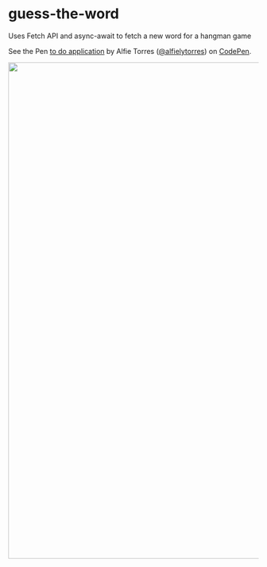 # guess-the-word
Uses Fetch API and async-await to fetch a new word for a hangman game


See the Pen <a href='https://codepen.io/alfielytorres/full/PoZvgeZ'>to do application</a> by Alfie Torres (<a href='https://codepen.io/alfielytorres'>@alfielytorres</a>) on <a href='https://codepen.io'>CodePen</a>.

<img src="https://i.imgur.com/b4SKMmW.gif" width="1000"/>

